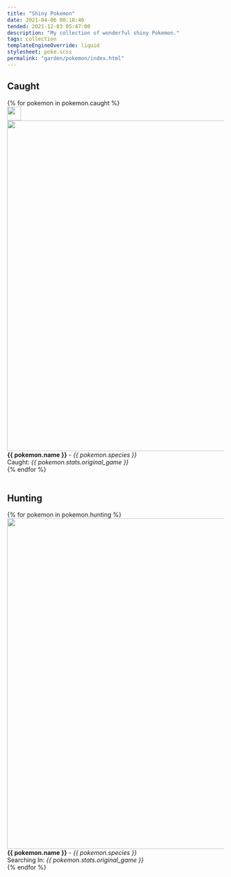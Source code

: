 ```yaml
---
title: "Shiny Pokemon"
date: 2021-04-06 00:18:46
tended: 2021-12-03 05:47:00
description: "My collection of wonderful shiny Pokemon."
tags: collection
templateEngineOverride: liquid
stylesheet: poke.scss
permalink: "garden/pokemon/index.html"
---
```


<h2>Caught</h2>

<div class="boxList">
{% for pokemon in pokemon.caught %}
  <div id="{{ pokemon.name | downcase }}" class="box">
    <div class="imgHolder">
    <img width="32" height="32" class="ball" src="/img/pokemon/balls/{{ pokemon.stats.ball | slug  }}.png">
      <img width="768" height="768" class="poke" id="{{ pokemon.name | slug }}" src="/img/pokemon/{{ pokemon.name | slug  }}.png">
    </div>
    <span><b>{{ pokemon.name }}</b> - <i>{{ pokemon.species }}</i></span><br>
    <span>Caught: <i>{{ pokemon.stats.original_game }}</i></span>
  </div>
{% endfor %}
</div>

<br>

<h2>Hunting</h2>

<div class="boxList">
{% for pokemon in pokemon.hunting %}
  <div id="{{ pokemon.name | downcase }}" class="box">
    <div class="imgHolder">
      <img width="768" height="768" class="poke" id="{{ pokemon.name | slug }}" src="/img/pokemon/{{ pokemon.name | slug  }}.png">
    </div>
    <span><b>{{ pokemon.name }}</b> - <i>{{ pokemon.species }}</i></span><br>
    <span>Searching In: <i>{{ pokemon.stats.original_game }}</i></span>
  </div>
{% endfor %}
</div>
